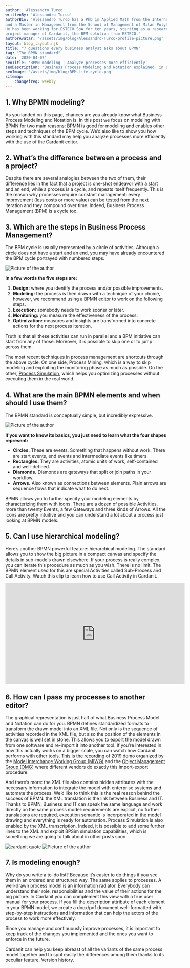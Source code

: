 ```yaml
---
author: 'Alessandro Turco'
writtenBy: 'Alessandro Turco'
authorBio: 'Alessandro Turco has a PhD in Applied Math from the International School of Advanced Studies (SISSA) of Trieste 
and a Master in Management from the School of Management of Milan Polytechnic (MIP). 
He has been working for ESTECO SpA for ten years, starting as a researcher for the Numerical Method Group. He is now the 
project manager of Cardanit, the BPM solution from ESTECO.'
authorAvatar: '/assets/img/blog/Alessandro-Turco-profile-picture.png'
layout: blog_layout.njk
title: "7 questions every business analyst asks about BPMN"
tag: "The BPMN standard"
date: '2020-04-07'
seoTitle: 'BPMN modeling | Analyze processes more efficiently'
seoDescription: 'Business Process Modeling and Notation explained  in seven easy points for business analysts.'
seoImage: '/assets/img/blog/BPM-Life-cycle.png'
sitemap:
    changefreq: weekly
---
```


1\. Why BPMN modeling?
----------------------

As you landed on this page, chances are you already know what Business Process Modeling and Notation is. In this post we focus on modeling with BPMN for two main reasons: BPMN is good for modeling and enables other steps and techniques of the BPM cycle. We’d also like to show you how working with this standard may help you analyze processes more efficiently with the use of the Cardanit editor.

2\. What’s the difference between a process and a project?
----------------------------------------------------------

Despite there are several analogies between the two of them, their difference lies in the fact that a project is one-shot endeavor with a start and an end, while a process is a cycle, and repeats itself frequently. This is the reason why processes require constant management: every improvement (less costs or more value) can be tested from the next iteration and they compound over time. Indeed, Business Process Management (BPM) is a cycle too.

3\. Which are the steps in Business Process Management?
-------------------------------------------------------

The BPM cycle is usually represented by a circle of activities. Although a circle does not have a start and an end, you may have already encountered the BPM cycle portrayed with numbered steps.

<Image
        src="/images/BPM-Life-cycle.png"
        alt="Picture of the author"
        width={500}
        height={500}
      />

**In a few words the five steps are:**

1.  **Design:** where you identify the process and/or possible improvements.
2.  **Modeling:** the process is then drawn with a technique of your choice, however, we recommend using a BPMN editor to work on the following steps.
3.  **Execution:** somebody needs to work sooner or later.
4.  **Monitoring:** you measure the effectiveness of the process.
5.  **Optimization:** measures and insights are transformed into concrete actions for the next process iteration.

Truth is that all these activities can run in parallel and a BPM initiative can start from any of those. Moreover, it is possible to skip one or to jump across them.

The most recent techniques in process management are shortcuts through the above cycle. On one side, Process Mining, which is a way to skip modeling and exploiting the monitoring phase as much as possible. On the other, [Process Simulation](http://www.bpsim.org/), which helps you optimizing processes without executing them in the real world.

4\. What are the main BPMN elements and when should I use them?
---------------------------------------------------------------

The BPMN standard is conceptually simple, but incredibly expressive.

<Image
        src="/images/BPMN-elements.png"
        alt="Picture of the author"
        width={500}
        height={500}
      />

**If you want to know its basics, you just need to learn what the four shapes represent:**

*   **Circles.** These are events. Something that happens without work. There are start events, end events and intermediate events like timers.
*   **Rectangles.** They are activities, atomic units of work, self-contained and well-defined.
*   **Diamonds.** Diamonds are gateways that split or join paths in your workflow.
*   **Arrows.** Also known as connections between elements. Plain arrows are sequence flows that indicate what to do next.

BPMN allows you to further specify your modeling elements by characterizing them with icons. There are a dozen of possible Activities, more than twenty Events, a few Gateways and three kinds of Arrows. All the icons are pretty intuitive and you can understand a lot about a process just looking at BPMN models.

5\. Can I use hierarchical modeling?
------------------------------------

Here’s another BPMN powerful feature: hierarchical modeling. The standard allows you to show the big picture in a compact canvas and specify the details in sub-models drawn elsewhere. If your process is really complex, you can iterate this procedure as much as you wish. There is no limit. The BPMN element used for this are special Activities called Sub-Process and Call Activity. Watch this clip to learn how to use Call Activity in Cardanit.
<div class="video-container">
    <iframe width="560"
            height="315"
            src="https://www.youtube-nocookie.com/embed/l-sMgTmpsa0"
            frameborder="0"
            allow="accelerometer; autoplay; encrypted-media; gyroscope; picture-in-picture"
            allowfullscreen></iframe>
</div>

6\. How can I pass my processes to another editor?
--------------------------------------------------

The graphical representation is just half of what Business Process Model and Notation can do for you. BPMN defines standardized formats to transform the drawn model into an XML file. Not only is the sequence of activities recorded in the XML file, but also the position of the elements in the canvas is well set in stone. This allows you to export the model drawn from one software and re-import it into another tool. If you’re interested in how this actually works on a bigger scale, you can watch how Cardanit performs with other tools. [This is the recording](https://www.youtube.com/watch?v=koa8IFMWlvo) of 2019 demo organized by the [Model Interchange Working Group (MIWG)](http://www.omgwiki.org/bpmn-miwg/doku.php) and the [Object Management Group (OMG)](https://www.omg.org/) where different vendors do exactly this import-export procedure.

And there’s more: the XML file also contains hidden attributes with the necessary information to integrate the model with enterprise systems and automate the process. We’d like to think this is the real reason behind the success of BPMN: the XML translation is the link between Business and IT. Thanks to BPMN, Business and IT can speak the same language and work directly on the same process model: requirements are explicit, no further translations are required, execution semantic is incorporated in the model drawing and everything is ready for automation. Process Simulation is also enabled by the XML transcription. Indeed, it is possible to add some further lines to the XML and exploit BPSim simulation capabilities, which is something we are going to talk about in other posts soon.

<picture><source srcset="/assets/img/blog/quotes-Cardanit-BPMN.png" media="(min-width: 40rem)"><img src="/assets/img/blog/quotes-Cardanit-BPMN-mobile.png" alt="cardanit quote">
</picture>
<Image
        src="/images/quotes-Cardanit-BPMN-mobile.png"
        alt="Picture of the author"
        width={500}
        height={500}
      />

7\. Is modeling enough?
-----------------------

Why do you write a to-do list? Because it’s easier to do things if you see them in an ordered and structured way. The same applies to processes. A well-drawn process model is an information radiator. Everybody can understand their role, responsibilities and the value of their actions for the big picture. In Cardanit you can complement this view with a true user manual for your process. If you fill the description attribute of each element in your BPMN model, we create a docx/pdf document well-formatted with step-by-step instructions and information that can help the actors of the process to work more effectively.

Since you manage and continuously improve processes, it is important to keep track of the changes you implemented and the ones you want to enforce in the future.

Cardanit can help you keep abreast of all the variants of the same process model together and to spot easily the differences among them thanks to its peculiar feature, Version history.
